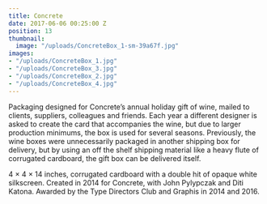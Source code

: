 ```yaml
---
title: Concrete
date: 2017-06-06 00:25:00 Z
position: 13
thumbnail:
  image: "/uploads/ConcreteBox_1-sm-39a67f.jpg"
images:
- "/uploads/ConcreteBox_1.jpg"
- "/uploads/ConcreteBox_3.jpg"
- "/uploads/ConcreteBox_2.jpg"
- "/uploads/ConcreteBox_4.jpg"
---
```


Packaging designed for Concrete’s annual holiday gift of wine, mailed to clients, suppliers, colleagues and friends. Each year a different designer is asked to create the card that accompanies the wine, but due to larger production minimums, the box is used for several seasons. Previously, the wine boxes were unnecessarily packaged in another shipping box for delivery, but by using an off the shelf shipping material like a heavy flute of corrugated cardboard, the gift box can be delivered itself.

4 × 4 × 14 inches, corrugated cardboard with a double hit of opaque white silkscreen. Created in 2014 for Concrete, with John Pylypczak and Diti Katona. Awarded by the Type Directors Club and Graphis in 2014 and 2016.